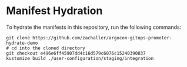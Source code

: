 # Manifest Hydration

To hydrate the manifests in this repository, run the following commands:

```shell
git clone https://github.com/zachaller/argocon-gitops-promoter-hydrate-demo
# cd into the cloned directory
git checkout e496e6ff45907dd4c16d579c6076c15240390837
kustomize build ./user-configuration/staging/integration
```
